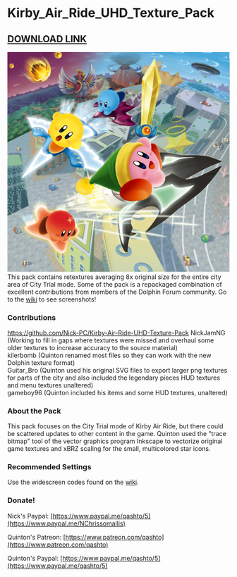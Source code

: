 # Kirby_Air_Ride_UHD_Texture_Pack
## [DOWNLOAD LINK](https://github.com/Nick-PC/Kirby-Air-Ride-UHD-Texture-Pack/releases/download/Latest/GKY.zip)  
![](https://raw.githubusercontent.com/Nick-PC/Kirby-Air-Ride-UHD-Texture-Pack/master/Poster.png)
This pack contains retextures averaging 8x original size for the entire city area of City Trial mode. Some of the pack is a repackaged combination of excellent contributions from members of the Dolphin Forum community. Go to the [wiki](https://github.com/quinton-ashley/Kirby_Air_Ride_UHD_Texture_Pack/wiki/Screenshots) to see screenshots!

### Contributions
https://github.com/Nick-PC/Kirby-Air-Ride-UHD-Texture-Pack
NickJamNG (Working to fill in gaps where textures were missed and overhaul some older textures to increase accuracy to the source material)<br>
kilerbomb (Quinton renamed most files so they can work with the new Dolphin texture format)<br>
Guitar_Bro (Quinton used his original SVG files to export larger png textures for parts of the city and also included the legendary pieces HUD textures and menu textures unaltered)<br>
gameboy96 (Quinton included his items and some HUD textures, unaltered)<br>

### About the Pack

This pack focuses on the City Trial mode of Kirby Air Ride, but there could be scattered updates to other content in the game. Quinton used the "trace bitmap" tool of the vector graphics program Inkscape to vectorize original game textures and xBRZ scaling for the small, multicolored star icons.

### Recommended Settings

Use the widescreen codes found on the [wiki](https://wiki.dolphin-emu.org/index.php?title=Kirby_Air_Ride).

### Donate!

Nick's Paypal:
[https://www.paypal.me/qashto/5](https://www.paypal.me/NChrissomallis)

Quinton's Patreon:
[https://www.patreon.com/qashto](https://www.patreon.com/qashto)

Quinton's Paypal:
[https://www.paypal.me/qashto/5](https://www.paypal.me/qashto/5)
